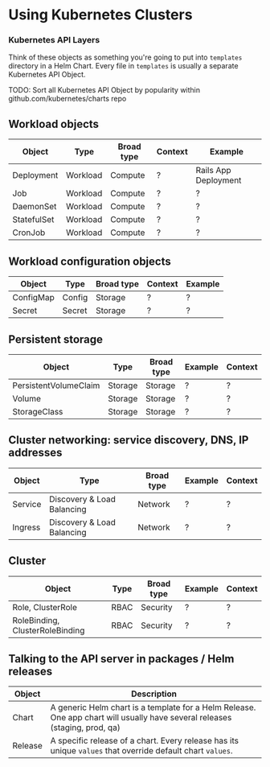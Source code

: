 # Using Kubernetes Clusters

### Kubernetes API Layers

Think of these objects as something you're going to put into `templates` directory in a Helm Chart. Every file in `templates` is usually a separate Kubernetes API Object.

TODO: Sort all Kubernetes API Object by popularity within github.com/kubernetes/charts repo

##  Workload objects

| Object | Type | Broad type | Context | Example |
| --- | --- | --- | --- | --- |
| Deployment | Workload | Compute | ? | Rails App Deployment |
| Job | Workload | Compute | ? | ? |
| DaemonSet | Workload | Compute | ? | ? |
| StatefulSet | Workload | Compute | ? | ? |
| CronJob | Workload | Compute | ? | ? |

## Workload configuration objects

| Object | Type | Broad type | Context | Example |
| --- | --- | --- | --- | --- |
| ConfigMap | Config | Storage | ? | ? |
| Secret | Secret | Storage | ? | ? |

## Persistent storage

| Object | Type | Broad type | Example | Context |
| --- | --- | --- | --- | --- |
| PersistentVolumeClaim | Storage | Storage | ? | ? |
| Volume | Storage | Storage | ? | ? |
| StorageClass | Storage | Storage | ? | ? |

## Cluster networking: service discovery, DNS, IP addresses

| Object | Type | Broad type | Example | Context |
| --- | --- | --- | --- | --- |
| Service | Discovery & Load Balancing | Network | ? | ? |
| Ingress | Discovery & Load Balancing | Network | ? | ? |

## Cluster

| Object | Type | Broad type | Example | Context |
| --- | --- | --- | --- | --- |
| Role, ClusterRole | RBAC | Security | ? | ? |
| RoleBinding, ClusterRoleBinding | RBAC | Security | ? | ? |

## Talking to the API server in packages / Helm releases

| Object | Description |
| --- | --- |
| Chart | A generic Helm chart is a template for a Helm Release. One app chart will usually have several releases (staging, prod, qa) |
| Release | A specific release of a chart. Every release has its unique `values` that override default chart `values`.

